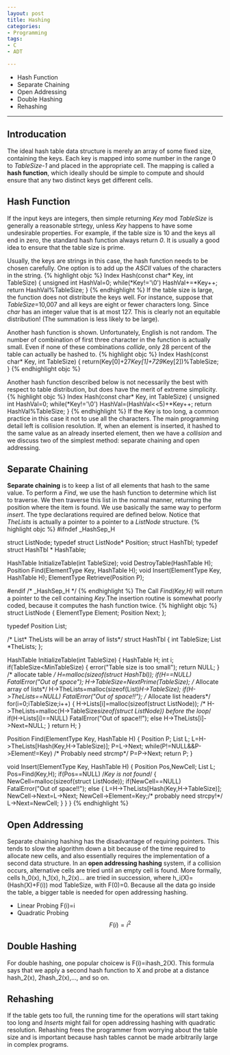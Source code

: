 ```yaml
---
layout: post
title: Hashing
categories:
- Programming
tags:
- C
- ADT

---
```


* Hash Function
* Separate Chaining
* Open Addressing
* Double Hashing
* Rehashing

---

## Introducation

The ideal hash table data structure is merely an array of some fixed size, containing the keys. Each key is mapped into some number in the range 0 to *TableSize-1* and placed in the appropriate cell. The mapping is called a **hash function**, which ideally should be simple to compute and should ensure that any two distinct keys get different cells.

## Hash Function
If the input keys are integers, then simple returning *Key* mod *TableSize* is generally a reasonable strtegy, unless *Key* happens to have some undesirable properties. For example, if the table size is 10 and the keys all end in zero, the standard hash function always return *0*. It is usually a good idea to ensure that the table size is prime.

Usually, the keys are strings in this case, the hash function needs to be chosen carefully. One option is to add up the *ASCII* values of the characters in the string.
{% highlight objc %}
Index Hash(const char* Key, int TableSize)
{
  unsigned int HashVal=0;
  while(*Key!='\0')
    HashVal+=*Key++;
  return HashVal%TableSize;
}
{% endhighlight %}
If the table size is large, the function does not distribute the keys well. For instance, suppose that *TableSize*=10,007 and all keys are eight or fewer characters long. Since *char* has an integer value that is at most 127. This is clearly not an equitable distribution! (The summation is less likely to be large).

Another hash function is shown. Unfortunately, English is not random. The number of combination of first three character in the function is actually small. Even if none of these combinations *collide*, only 28 percent of the table can actually be hashed to.
{% highlight objc %}
Index Hash(const char* Key, int TableSize)
{
  return(Key[0]+27*Key[1]+729*Key[2])%TableSize;
}
{% endhighlight objc %}

Another hash function described below is not necessarily the best with respect to table distribution, but does have the merit of extreme simplicity.
{% highlight objc %}
Index Hash(const char* Key, int TableSize)
{
  unsigned int HashVal=0;
  while(*Key!='\0')
    HashVal=(HashVal<<5)+*Key++;
  return HashVal%TableSize;
}
{% endhighlight %}
If the Key is too long, a common practice in this case it not to use all the characters. The main programming detail left is collision resolution. If, when an element is inserted, it hashed to the same value as an already inserted element, then we have a *collision* and we discuss two of the simplest method: separate chaining and open addressing.

## Separate Chaining
**Separate chaining** is to keep a list of all elements that hash to the same value. To perform a *Find*, we use the hash function to determine which list to traverse. We then traverse this list in the normal manner, returning the position where the item is found. We use basically the same way to perform *insert*. The type declarations required are defined below. Notice that *TheLists* is actually a pointer to a pointer to a *ListNode* structure.
{% highlight objc %}
#ifndef _HashSep_H

struct ListNode;
typedef struct ListNode* Position;
struct HashTbl;
typedef struct HashTbl * HashTable;

HashTable InitializeTable(int TableSize);
void DestroyTable(HashTable H);
Position Find(ElementType Key, HashTable H);
void Insert(ElementType Key, HashTable H);
ElementType Retrieve(Position P);

#endif /* _HashSep_H */
{% endhighlight %}
The Call *Find(Key,H)* will return a pointer to the cell containing *Key*.The insertion routine is somewhat poorly coded, because it computes the hash function twice.
{% highlight objc %}
struct ListNode
{
  ElementType Element;
  Position Next;
};

typedef Position List;

/* List* TheLists will be an array of lists*/
struct HashTbl
{
  int TableSize;
  List *TheLists;
};

HashTable InitializeTable(int TableSize)
{
  HashTable H;
  int i;
  if(TableSize<MinTableSize)
    {
      error("Table size is too small");
      return NULL;
    }
  /* allocate table */
  H=malloc(sizeof(struct HashTbl));
  if(H==NULL)
    FatalError("Out of space");
  H->TableSize=NextPrime(TableSize);
  /* Allocate array of lists*/
  H->TheLists=malloc(sizeof(List)*H->TableSize);
  if(H->TheLists==NULL)
    FatalError("Out of space!!");
  /* Allocate list headers*/
  for(i=0;i<H->TableSize;i++)
    {
      H->Lists[i]=malloc(sizeof(struct ListNode));
      /* H->TheLists=malloc(H->TableSize*sizeof(struct ListNode)) before the loop*/
      if(H->Lists[i]==NULL)
	FatalError("Out of space!!");
      else
	H->TheLists[i]->Next=NULL;
    }
  return H;
}


Position Find(ElementType Key, HashTable H)
{
  Position P;
  List L;
  L=H->TheLists[Hash(Key,H->TableSize)];
  P=L->Next;
  while(P!=NULL&&P->Element!=Key)
    /* Probably need strcmp*/
    P=P->Next;
  return P;
}

void Insert(ElementType Key, HashTable H)
{
  Position Pos,NewCell;
  List L;
  Pos=Find(Key,H);
  if(Pos==NULL) /*Key is not found*/
    {
      NewCell=malloc(sizeof(struct ListNode));
      if(NewCell==NULL)
	FatalError("Out of space!!");
      else
	{
	  L=H->TheLists[Hash(Key,H->TableSize)];
	  NewCell->Next=L->Next;
	  NewCell->Element=Key;/* probably need strcpy!*/
	  L->Next=NewCell;
	}
    }
}
{% endhighlight %}

## Open Addressing
Separate chaining hashing has the disadvantage of requiring pointers. This tends to slow the algorithm down a bit because of the time required to allocate new cells, and also essentially requires the implementation of a second data structure. In an **open addressing hashing** system, if a collision occurs, alternative cells are tried until an empty cell is found. More formally, cells h_0(x), h_1(x), h_2(x)... are tried in succession, where h_i(X)=(Hash(X)+F(i)) mod TableSize, with F(0)=0. Because all the data go inside the table, a bigger table is needed for open addressing hashing.

- Linear Probing F(i)=i
- Quadratic Probing $$F(i)=i^2$$

## Double Hashing
For double hashing, one popular choicew is F(i)=ihash_2(X). This formula says that we apply a second hash function to X and probe at a distance hash_2(x), 2hash_2(x),..., and so on.

## Rehashing
If the table gets too full, the running time for the operations will start taking too long and *Inserts* might fail for open addressing hashing with quadratic resolution. Rehashing frees the programmer from worrying about the table size and is important because hash tables cannot be made arbitrarily large in complex programs.




